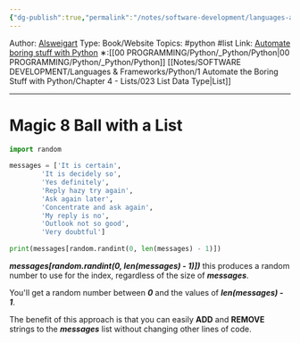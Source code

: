 ```yaml
---
{"dg-publish":true,"permalink":"/notes/software-development/languages-and-frameworks/python/1-automate-the-boring-stuff-with-python/chapter-4-lists/047-magic-8-ball-with-a-list/","created":"2025-07-13T15:25:05.476+08:00"}
---
```


Author: [Alsweigart](https://alsweigart.com/)
Type: Book/Website
Topics: #python #list 
Link: [Automate boring stuff with Python](https://automatetheboringstuff.com/)
∗:[[00 PROGRAMMING/Python/_Python/Python\|00 PROGRAMMING/Python/_Python/Python]] [[Notes/SOFTWARE DEVELOPMENT/Languages & Frameworks/Python/1 Automate the Boring Stuff with Python/Chapter 4 - Lists/023 List Data Type\|List]] 

---
# Magic 8 Ball with a List

```python
import random  
  
messages = ['It is certain',  
		'It is decidely so',  
		'Yes definitely',  
		'Reply hazy try again',  
		'Ask again later',  
		'Concentrate and ask again',  
		'My reply is no',  
		'Outlook not so good',  
		'Very doubtful']  
  
print(messages[random.randint(0, len(messages) - 1)])
```

___messages[random.randint(0, len(messages) - 1)])___ this  produces a random number to use for the index,
regardless of the size of ___messages___. 

You'll get a random number between ___0___ and the values of ___len(messages) - 1___. 

The benefit of this approach is that you can easily __ADD__ and __REMOVE__ strings to the ___messages___ list without changing other lines of code.